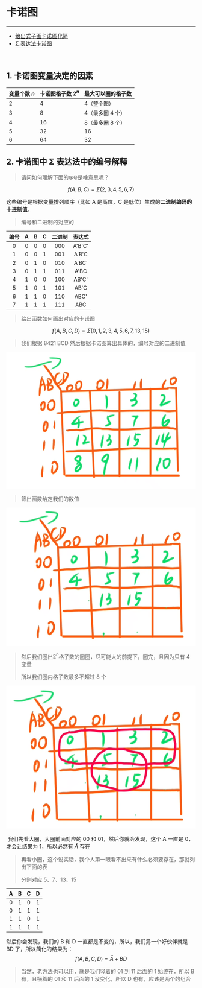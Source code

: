 

# 卡诺图

---

- [给出式子画卡诺图化简](https://www.bilibili.com/video/BV14T4y1d7us/?spm_id_from=333.337.search-card.all.click&vd_source=b47817c1aa0db593f452034d53d4273a)
- [Σ 表达法卡诺图](https://www.bilibili.com/video/BV12C4y1o7uM/?spm_id_from=333.337.search-card.all.click&vd_source=b47817c1aa0db593f452034d53d4273a)

<br>

## 1. 卡诺图变量决定的因素

| 变量个数 $n$ | 卡诺图格子数 $2^n$ | 最大可以圈的格子数 |
| ------------ | ------------------ | ------------------ |
| 2            | 4                  | 4（整个图）        |
| 3            | 8                  | 4（最多圈 4 个）   |
| 4            | 16                 | 8（最多圈 8 个）   |
| 5            | 32                 | 16                 |
| 6            | 64                 | 32                 |

## 2. 卡诺图中 Σ 表达法中的编号解释

> 请问如何理解下面的`序号`是啥意思呢？

$$
f(A,B,C) = \Sigma(2,3,4,5,6,7)
$$

这些编号是根据变量排列顺序（比如 A 是高位，C 是低位）生成的**二进制编码的十进制值**。

> 编号和二进制的对应的

| 编号 |  A   |  B   |  C   | 二进制 | 表达式 |
| :--: | :--: | :--: | :--: | :----: | :----: |
|  0   |  0   |  0   |  0   |  000   | A'B'C' |
|  1   |  0   |  0   |  1   |  001   | A'B'C  |
|  2   |  0   |  1   |  0   |  010   | A'BC'  |
|  3   |  0   |  1   |  1   |  011   |  A'BC  |
|  4   |  1   |  0   |  0   |  100   | AB'C'  |
|  5   |  1   |  0   |  1   |  101   |  AB'C  |
|  6   |  1   |  1   |  0   |  110   |  ABC'  |
|  7   |  1   |  1   |  1   |  111   |  ABC   |

> 给出函数如何画出对应的卡诺图

$$
f(A,B,C,D) = \Sigma(0,1,2,3,4,5,6,7,13,15)
$$

> 我们根据 8421 BCD 然后根据卡诺图算出具体的，编号对应的二进制值

![image-20250621131851251](https://raw.githubusercontent.com/MTsocute/New_Image/main/img/image-20250621131851251.png)

> 筛出函数给定我们的数值

![image-20250621132147057](https://raw.githubusercontent.com/MTsocute/New_Image/main/img/image-20250621132147057.png)

> 然后我们圈出$2^n$格子数的圈圈，尽可能大的前提下，圈完，且因为只有 4 变量
>
> 所以我们圈内格子数最多不超过 8 个

![image-20250621132409271](https://raw.githubusercontent.com/MTsocute/New_Image/main/img/image-20250621132409271.png)

​	我们先看大圈，大圈前面对应的 00 和 01，然后你就会发现，这个 A 一直是 0，才会让结果为 1，所以必然有 $\bar{A}$ 存在

> 再看小圈，这个说实话，我个人第一眼看不出来有什么必须要存在，那就列出下面的表
>
> 分别对应 5、7、13、15

|  A   |  B   |  C   |  D   |
| :--: | :--: | :--: | :--: |
|  0   |  1   |  0   |  1   |
|  0   |  1   |  1   |  1   |
|  1   |  1   |  0   |  1   |
|  1   |  1   |  1   |  1   |

然后你会发现，我们的 B 和 D 一直都是不变的，所以，我们另一个好伙伴就是 BD 了，所以简化的结果为：
$$
f(A,B,C,D) = \bar{A} + BD
$$

> 当然，老方法也可以用，就是我们竖着的 01 到 11 后面的 1 始终在，所以 B 有，且横着的 01 和 11 后面的 1 没变化，所以 D 也有，应该是两个的组合